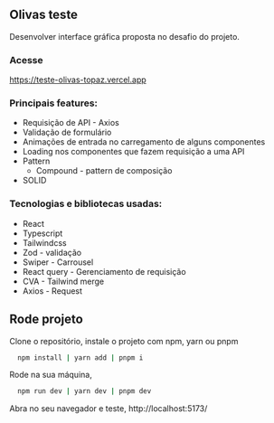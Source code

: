 ## Olivas teste 

Desenvolver interface gráfica proposta no desafio do projeto.

### Acesse 

https://teste-olivas-topaz.vercel.app

### Principais features:
  - Requisição de API - Axios
  - Validação de formulário
  - Animações de entrada no carregamento de alguns componentes
  - Loading nos componentes que fazem requisição a uma API
  - Pattern
      - Compound - pattern de composição
  - SOLID

### Tecnologias e bibliotecas usadas:
  - React
  - Typescript
  - Tailwindcss
  - Zod - validação
  - Swiper - Carrousel
  - React query - Gerenciamento de requisição
  - CVA - Tailwind merge
  - Axios - Request

## Rode projeto 

Clone o repositório, instale o projeto com npm, yarn ou pnpm

```bash
  npm install | yarn add | pnpm i
```

Rode na sua máquina,

```bash
  npm run dev | yarn dev | pnpm dev
```

Abra no seu navegador e teste, http://localhost:5173/
